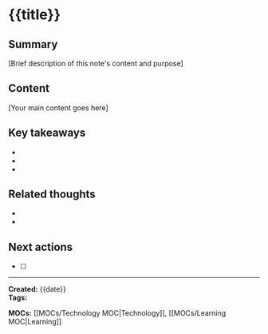 
# {{title}}

## Summary
[Brief description of this note's content and purpose]

## Content
[Your main content goes here]

## Key takeaways
- 
- 
- 

## Related thoughts
- 
- 

## Next actions
- [ ] 

---
**Created:** {{date}}  
**Tags:** 

**MOCs:** [[MOCs/Technology MOC|Technology]], [[MOCs/Learning MOC|Learning]]

<!-- 
Quick MOC Reference:
- Technology: [[MOCs/Technology MOC|Technology]]
- Projects: [[MOCs/Projects MOC|Projects]]  
- Learning: [[MOCs/Learning MOC|Learning]]
- Resources: [[MOCs/Resources MOC|Resources]]
- Meeting Notes: [[MOCs/Meeting Notes MOC|Meeting Notes]]
-->
